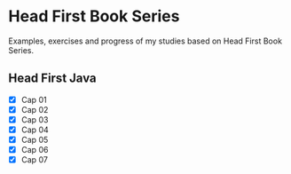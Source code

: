 # Head First Book Series

Examples, exercises and progress of my studies based on Head First Book Series.

## Head First Java

- [x] Cap 01
- [x] Cap 02
- [x] Cap 03
- [x] Cap 04
- [x] Cap 05
- [x] Cap 06
- [x] Cap 07
